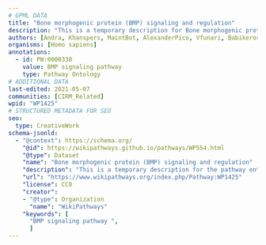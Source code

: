 ```yaml
---
# GPML DATA
title: "Bone morphogenic protein (BMP) signaling and regulation"
description: "This is a temporary description for Bone morphogenic protein (BMP) signaling and regulation"
authors: [Andra, Khanspers, MaintBot, AlexanderPico, Vfunari, Babikerosman, MartijnVanIersel, MirellaKalafati, Eweitz]
organisms: [Homo sapiens]
annotations:
  - id: PW:0000330
    value: BMP signaling pathway 
    type: Pathway Ontology
# ADDITIONAL DATA
last-edited: 2021-05-07
communities: [CIRM_Related]
wpid: "WP1425"
# STRUCTURED METADATA FOR SEO
seo:
  type: CreativeWork
schema-jsonld:
  - "@context": https://schema.org/
    "@id": https://wikipathways.github.io/pathways/WP554.html
    "@type": Dataset
    "name": "Bone morphogenic protein (BMP) signaling and regulation"
    "description": "This is a temporary description for the pathway entitled: Bone morphogenic protein (BMP) signaling and regulation"
    "url": "https://www.wikipathways.org/index.php/Pathway:WP1425"
    "license": CC0
    "creator":
    - "@type": Organization
      "name": "WikiPathways"
    "keywords": [
      "BMP signaling pathway ",
      ]
---
```

